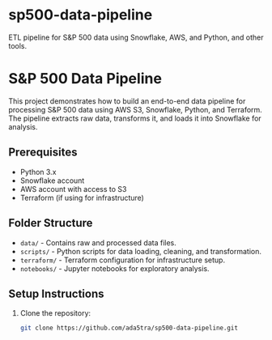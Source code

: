 # sp500-data-pipeline
ETL pipeline for S&amp;P 500 data using Snowflake, AWS, and Python, and other tools.
# S&P 500 Data Pipeline

This project demonstrates how to build an end-to-end data pipeline for processing S&P 500 data using AWS S3, Snowflake, Python, and Terraform. The pipeline extracts raw data, transforms it, and loads it into Snowflake for analysis.

## Prerequisites

- Python 3.x
- Snowflake account
- AWS account with access to S3
- Terraform (if using for infrastructure)

## Folder Structure

- `data/` - Contains raw and processed data files.
- `scripts/` - Python scripts for data loading, cleaning, and transformation.
- `terraform/` - Terraform configuration for infrastructure setup.
- `notebooks/` - Jupyter notebooks for exploratory analysis.

## Setup Instructions

1. Clone the repository:

   ```bash
   git clone https://github.com/ada5tra/sp500-data-pipeline.git
